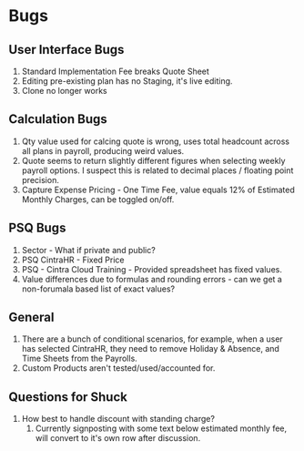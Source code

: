# Bugs

## User Interface Bugs
1. Standard Implementation Fee breaks Quote Sheet
2. Editing pre-existing plan has no Staging, it's live editing.
3. Clone no longer works

## Calculation Bugs
1. Qty value used for calcing quote is wrong, uses total headcount across all plans in payroll, producing weird values.
2. Quote seems to return slightly different figures when selecting weekly payroll options. I suspect this is related to decimal places / floating point precision.
3. Capture Expense Pricing - One Time Fee, value equals 12% of Estimated Monthly Charges, can be toggled on/off.

## PSQ Bugs
1. Sector - What if private and public?
2. PSQ CintraHR - Fixed Price
3. PSQ - Cintra Cloud Training - Provided spreadsheet has fixed values.
4. Value differences due to formulas and rounding errors - can we get a non-forumala based list of exact values?

## General
1. There are a bunch of conditional scenarios, for example, when a user has selected CintraHR, they need to remove Holiday & Absence, and Time Sheets from the Payrolls.
2. Custom Products aren't tested/used/accounted for.

## Questions for Shuck 
1. How best to handle discount with standing charge?
   1. Currently signposting with some text below estimated monthly fee, will convert to it's own row after discussion.